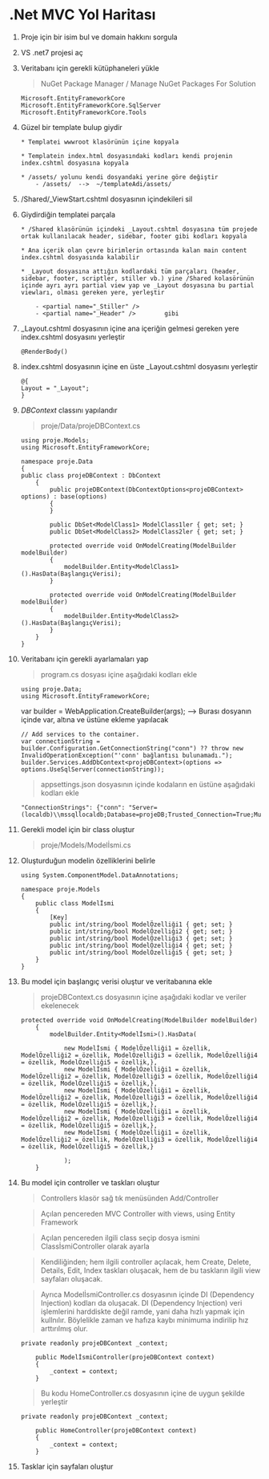 # .Net MVC Yol Haritası

1. Proje için bir isim bul ve domain hakkını sorgula

2. VS .net7 projesi aç

3. Veritabanı için gerekli kütüphaneleri yükle
    >NuGet Package Manager / Manage NuGet Packages For Solution
    ```
    Microsoft.EntityFrameworkCore
    Microsoft.EntityFrameworkCore.SqlServer
    Microsoft.EntityFrameworkCore.Tools
    ```

4. Güzel bir template bulup giydir
    ```
    * Templatei wwwroot klasörünün içine kopyala

    * Templatein index.html dosyasındaki kodları kendi projenin index.cshtml dosyasına kopyala

    * /assets/ yolunu kendi dosyandaki yerine göre değiştir
        - /assets/  -->  ~/templateAdi/assets/
    ```

5. /Shared/_ViewStart.cshtml dosyasının içindekileri sil

6. Giydirdiğin templatei parçala
    ```
    * /Shared klasörünün içindeki _Layout.cshtml dosyasına tüm projede ortak kullanılacak header, sidebar, footer gibi kodları kopyala

    * Ana içerik olan çevre birimlerin ortasında kalan main content index.cshtml dosyasında kalabilir

    * _Layout dosyasına attığın kodlardaki tüm parçaları (header, sidebar, footer, scriptler, stiller vb.) yine /Shared kolasörünün içinde ayrı ayrı partial view yap ve _Layout dosyasına bu partial viewları, olması gereken yere, yerleştir

        - <partial name="_Stiller" />
        - <partial name="_Header" />        gibi    
    ```

7. _Layout.cshtml dosyasının içine ana içeriğin gelmesi gereken yere index.cshtml dosyasını yerleştir
    ```
    @RenderBody()
    ```

8. index.cshtml dosyasının içine en üste _Layout.cshtml dosyasını yerleştir
    ```
    @{
    Layout = "_Layout";
    }
    ```

9. *DBContext* classını yapılandır
    >proje/Data/projeDBContext.cs
    ```
    using proje.Models;
    using Microsoft.EntityFrameworkCore;

    namespace proje.Data
    {
    public class projeDBContext : DbContext
        {
            public projeDBContext(DbContextOptions<projeDBContext> options) : base(options)
            {
            }

            public DbSet<ModelClass1> ModelClass1ler { get; set; }
            public DbSet<ModelClass2> ModelClass2ler { get; set; }

            protected override void OnModelCreating(ModelBuilder modelBuilder)
            {
                modelBuilder.Entity<ModelClass1>().HasData(BaşlangıçVerisi);
            }

            protected override void OnModelCreating(ModelBuilder modelBuilder)
            {
                modelBuilder.Entity<ModelClass2>().HasData(BaşlangıçVerisi);
            }
        }
    }
    ```

10. Veritabanı için gerekli ayarlamaları yap
    >program.cs dosyası içine aşağıdaki kodları ekle
    ```
    using proje.Data;
    using Microsoft.EntityFrameworkCore;
    ```
    var builder = WebApplication.CreateBuilder(args);  --> Burası dosyanın içinde var, altına ve üstüne ekleme yapılacak
    ```
    // Add services to the container.
    var connectionString = builder.Configuration.GetConnectionString("conn") ?? throw new InvalidOperationException("'conn' bağlantısı bulunamadı.");
    builder.Services.AddDbContext<projeDBContext>(options => options.UseSqlServer(connectionString));
    ```
    >appsettings.json dosyasının içinde kodaların en üstüne aşağıdaki kodları ekle
    ```
    "ConnectionStrings": {"conn": "Server=(localdb)\\mssqllocaldb;Database=projeDB;Trusted_Connection=True;MultipleActiveResultSets=true"},
    ```

11. Gerekli model için bir class oluştur
    >proje/Models/Modelİsmi.cs

12. Oluşturduğun modelin özelliklerini belirle
    ```
    using System.ComponentModel.DataAnnotations;

    namespace proje.Models
    {
        public class Modelİsmi
        {
            [Key]
            public int/string/bool ModelÖzelliği1 { get; set; }
            public int/string/bool ModelÖzelliği2 { get; set; }
            public int/string/bool ModelÖzelliği3 { get; set; }
            public int/string/bool ModelÖzelliği4 { get; set; }
            public int/string/bool ModelÖzelliği5 { get; set; }            
        }
    }
    ```
13. Bu model için başlangıç verisi oluştur ve veritabanına ekle
    >projeDBContext.cs dosyasının içine aşağıdaki kodlar ve veriler ekelenecek
    ```
    protected override void OnModelCreating(ModelBuilder modelBuilder)
        {
            modelBuilder.Entity<Modelİsmi>().HasData(

                new Modelİsmi { ModelÖzelliği1 = özellik, ModelÖzelliği2 = özellik, ModelÖzelliği3 = özellik, ModelÖzelliği4 = özellik, ModelÖzelliği5 = özellik,},
                new Modelİsmi { ModelÖzelliği1 = özellik, ModelÖzelliği2 = özellik, ModelÖzelliği3 = özellik, ModelÖzelliği4 = özellik, ModelÖzelliği5 = özellik,},
                new Modelİsmi { ModelÖzelliği1 = özellik, ModelÖzelliği2 = özellik, ModelÖzelliği3 = özellik, ModelÖzelliği4 = özellik, ModelÖzelliği5 = özellik,},
                new Modelİsmi { ModelÖzelliği1 = özellik, ModelÖzelliği2 = özellik, ModelÖzelliği3 = özellik, ModelÖzelliği4 = özellik, ModelÖzelliği5 = özellik,},
                new Modelİsmi { ModelÖzelliği1 = özellik, ModelÖzelliği2 = özellik, ModelÖzelliği3 = özellik, ModelÖzelliği4 = özellik, ModelÖzelliği5 = özellik,}

                );
        }
    ```
14. Bu model için controller ve taskları oluştur
    >Controllers klasör sağ tık menüsünden Add/Controller

    >Açılan pencereden MVC Controller with views, using Entity Framework

    >Açılan pencereden ilgili class seçip dosya ismini ClassİsmiController olarak ayarla

    >Kendiliğinden; hem ilgili controller açılacak, hem Create, Delete, Details, Edit, Index taskları oluşacak, hem de bu taskların ilgili view sayfaları oluşacak.

    >Ayrıca ModelİsmiController.cs dosyasının içinde DI (Dependency Injection) kodları da oluşacak.
    DI (Dependency Injection) veri işlemlerini harddiskte değil ramde, yani daha hızlı yapmak için kullnılır. Böylelikle zaman ve hafıza kaybı minimuma indirilip hız arttırılmış olur.
    ```
    private readonly projeDBContext _context;

        public ModelİsmiController(projeDBContext context)
        {
            _context = context;
        }
    ```
    >Bu kodu HomeController.cs dosyasının içine de uygun şekilde yerleştir
    ```
    private readonly projeDBContext _context;

        public HomeController(projeDBContext context)
        {
            _context = context;
        }
    ```
15. Tasklar için sayfaları oluştur